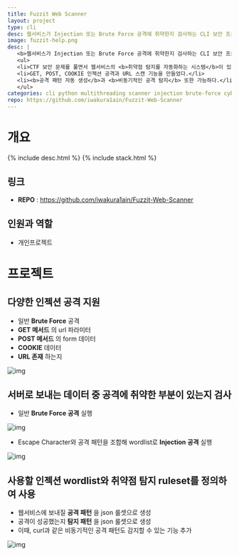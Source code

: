 ```yaml
---
title: Fuzzit Web Scanner
layout: project
type: cli
desc: 웹서비스가 Injection 또는 Brute Force 공격에 취약한지 검사하는 CLI 보안 프로그램
image: fuzzit-help.png
desc: |
   <b>웹서비스가 Injection 또는 Brute Force 공격에 취약한지 검사하는 CLI 보안 프로그램</b><br>
   <ul>
   <li>CTF 보안 문제를 풀면서 웹서비스의 <b>취약점 탐지를 자동화하는 시스템</b>이 있으면 편리할 것 같아서 제작했다.</li>
   <li>GET, POST, COOKIE 인젝션 공격과 URL 스캔 기능을 만들었다.</li>
   <li><b>공격 패턴 자동 생성</b>과 <b>비동기적인 공격 탐지</b> 또한 가능하다.</li>
   </ul>
categories: cli python multithreading scanner injection brute-force cybersecurity 
repo: https://github.com/iwakura1ain/Fuzzit-Web-Scanner
---
```



# 개요

{% include desc.html %}
{% include stack.html %}


## 링크

-   **REPO** : <a href="<https://github.com/iwakura1ain/Fuzzit-Web-Scanner>"><https://github.com/iwakura1ain/Fuzzit-Web-Scanner></a>


## 인원과 역할

-   개인프로젝트


# 프로젝트


## 다양한 인젝션 공격 지원

-   일반 **Brute Force** 공격
-   **GET 메서드** 의 url 파라미터
-   **POST 메서드** 의 form 데이터
-   **COOKIE** 데이터
-   **URL 존재** 하는지

![img](./fuzzit-help.png)


## 서버로 보내는 데이터 중 공격에 취약한 부분이 있는지 검사

-   일반 **Brute Force 공격** 실행

![img](./fuzzit-scan.png)

-   Escape Character와 공격 패턴을 조합해 wordlist로 **Injection 공격** 실행

![img](./fuzzit-scan2.png)


## 사용할 인젝션 wordlist와 취약점 탐지 ruleset를 정의하여 사용

-   웹서비스에 보내질 **공격 패턴** 을 json 룰셋으로 생성
-   공격이 성공했는지 **탐지 패턴** 을 json 룰셋으로 생성
-   이때, curl과 같은 비동기적인 공격 패턴도 감지할 수 있는 기능 추가

![img](./fuzzit-ruleset.png)
